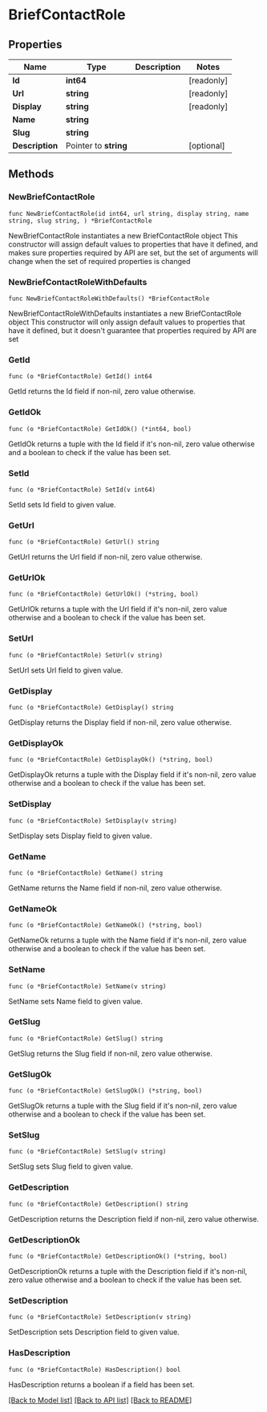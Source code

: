 # BriefContactRole

## Properties

Name | Type | Description | Notes
------------ | ------------- | ------------- | -------------
**Id** | **int64** |  | [readonly] 
**Url** | **string** |  | [readonly] 
**Display** | **string** |  | [readonly] 
**Name** | **string** |  | 
**Slug** | **string** |  | 
**Description** | Pointer to **string** |  | [optional] 

## Methods

### NewBriefContactRole

`func NewBriefContactRole(id int64, url string, display string, name string, slug string, ) *BriefContactRole`

NewBriefContactRole instantiates a new BriefContactRole object
This constructor will assign default values to properties that have it defined,
and makes sure properties required by API are set, but the set of arguments
will change when the set of required properties is changed

### NewBriefContactRoleWithDefaults

`func NewBriefContactRoleWithDefaults() *BriefContactRole`

NewBriefContactRoleWithDefaults instantiates a new BriefContactRole object
This constructor will only assign default values to properties that have it defined,
but it doesn't guarantee that properties required by API are set

### GetId

`func (o *BriefContactRole) GetId() int64`

GetId returns the Id field if non-nil, zero value otherwise.

### GetIdOk

`func (o *BriefContactRole) GetIdOk() (*int64, bool)`

GetIdOk returns a tuple with the Id field if it's non-nil, zero value otherwise
and a boolean to check if the value has been set.

### SetId

`func (o *BriefContactRole) SetId(v int64)`

SetId sets Id field to given value.


### GetUrl

`func (o *BriefContactRole) GetUrl() string`

GetUrl returns the Url field if non-nil, zero value otherwise.

### GetUrlOk

`func (o *BriefContactRole) GetUrlOk() (*string, bool)`

GetUrlOk returns a tuple with the Url field if it's non-nil, zero value otherwise
and a boolean to check if the value has been set.

### SetUrl

`func (o *BriefContactRole) SetUrl(v string)`

SetUrl sets Url field to given value.


### GetDisplay

`func (o *BriefContactRole) GetDisplay() string`

GetDisplay returns the Display field if non-nil, zero value otherwise.

### GetDisplayOk

`func (o *BriefContactRole) GetDisplayOk() (*string, bool)`

GetDisplayOk returns a tuple with the Display field if it's non-nil, zero value otherwise
and a boolean to check if the value has been set.

### SetDisplay

`func (o *BriefContactRole) SetDisplay(v string)`

SetDisplay sets Display field to given value.


### GetName

`func (o *BriefContactRole) GetName() string`

GetName returns the Name field if non-nil, zero value otherwise.

### GetNameOk

`func (o *BriefContactRole) GetNameOk() (*string, bool)`

GetNameOk returns a tuple with the Name field if it's non-nil, zero value otherwise
and a boolean to check if the value has been set.

### SetName

`func (o *BriefContactRole) SetName(v string)`

SetName sets Name field to given value.


### GetSlug

`func (o *BriefContactRole) GetSlug() string`

GetSlug returns the Slug field if non-nil, zero value otherwise.

### GetSlugOk

`func (o *BriefContactRole) GetSlugOk() (*string, bool)`

GetSlugOk returns a tuple with the Slug field if it's non-nil, zero value otherwise
and a boolean to check if the value has been set.

### SetSlug

`func (o *BriefContactRole) SetSlug(v string)`

SetSlug sets Slug field to given value.


### GetDescription

`func (o *BriefContactRole) GetDescription() string`

GetDescription returns the Description field if non-nil, zero value otherwise.

### GetDescriptionOk

`func (o *BriefContactRole) GetDescriptionOk() (*string, bool)`

GetDescriptionOk returns a tuple with the Description field if it's non-nil, zero value otherwise
and a boolean to check if the value has been set.

### SetDescription

`func (o *BriefContactRole) SetDescription(v string)`

SetDescription sets Description field to given value.

### HasDescription

`func (o *BriefContactRole) HasDescription() bool`

HasDescription returns a boolean if a field has been set.


[[Back to Model list]](../README.md#documentation-for-models) [[Back to API list]](../README.md#documentation-for-api-endpoints) [[Back to README]](../README.md)


